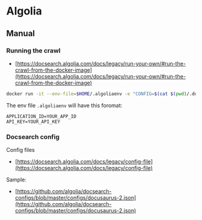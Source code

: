 # Algolia

## Manual

### Running the crawl

* [https://docsearch.algolia.com/docs/legacy/run-your-own/#run-the-crawl-from-the-docker-image](https://docsearch.algolia.com/docs/legacy/run-your-own/#run-the-crawl-from-the-docker-image)

```bash
docker run -it --env-file=$HOME/.algoliaenv -e "CONFIG=$(cat $(pwd)/.docsearch.json| jq -r tostring)" algolia/docsearch-scraper -v
```

The env file `.algoliaenv` will have this foromat:

```
APPLICATION_ID=YOUR_APP_ID
API_KEY=YOUR_API_KEY
```


### Docsearch config 

Config files
* [https://docsearch.algolia.com/docs/legacy/config-file](https://docsearch.algolia.com/docs/legacy/config-file)

Sample:

* [https://github.com/algolia/docsearch-configs/blob/master/configs/docusaurus-2.json](https://github.com/algolia/docsearch-configs/blob/master/configs/docusaurus-2.json)

